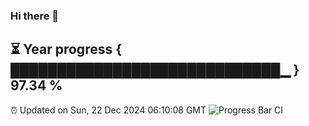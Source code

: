 ### Hi there 👋
⏳ Year progress { █████████████████████████████▁ } 97.34 %
---
⏰ Updated on Sun, 22 Dec 2024 06:10:08 GMT
![Progress Bar CI](https://github.com/Moyi321/Moyi321/workflows/Progress%20Bar%20CI/badge.svg)
